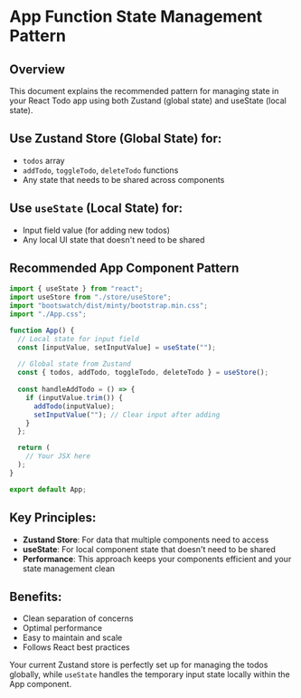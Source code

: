 # App Function State Management Pattern

## Overview
This document explains the recommended pattern for managing state in your React Todo app using both Zustand (global state) and useState (local state).

## Use Zustand Store (Global State) for:
- `todos` array
- `addTodo`, `toggleTodo`, `deleteTodo` functions
- Any state that needs to be shared across components

## Use `useState` (Local State) for:
- Input field value (for adding new todos)
- Any local UI state that doesn't need to be shared

## Recommended App Component Pattern

```javascript
import { useState } from "react";
import useStore from "./store/useStore";
import "bootswatch/dist/minty/bootstrap.min.css";
import "./App.css";

function App() {
  // Local state for input field
  const [inputValue, setInputValue] = useState("");
  
  // Global state from Zustand
  const { todos, addTodo, toggleTodo, deleteTodo } = useStore();
  
  const handleAddTodo = () => {
    if (inputValue.trim()) {
      addTodo(inputValue);
      setInputValue(""); // Clear input after adding
    }
  };

  return (
    // Your JSX here
  );
}

export default App;
```

## Key Principles:
- **Zustand Store**: For data that multiple components need to access
- **useState**: For local component state that doesn't need to be shared
- **Performance**: This approach keeps your components efficient and your state management clean

## Benefits:
- Clean separation of concerns
- Optimal performance
- Easy to maintain and scale
- Follows React best practices

Your current Zustand store is perfectly set up for managing the todos globally, while `useState` handles the temporary input state locally within the App component. 